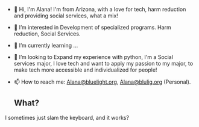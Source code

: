 - 👋 Hi, I'm Alana! I'm from Arizona, with a love for tech, harm reduction and providing social services, what a mix! 
- 👀 I’m interested in Development of specialized programs. Harm reduction, Social Services.
- 🌱 I’m currently learning ...
- 💞️ I’m looking to Expand my experience with python, I'm a Social services major, I love tech and want to apply my passion to my major, to make tech more accessible and individualized for people!
- 📫 How to reach me: Alana@bluelight.org, Alana@blulig.org (Personal).

  ## What?
I sometimes just slam the keyboard, and it works?

<!---
AlanaaBlueLight/AlanaaBlueLight is a ✨ special ✨ repository because its `README.md` (this file) appears on your GitHub profile.
You can click the Preview link to take a look at your changes.
--->
